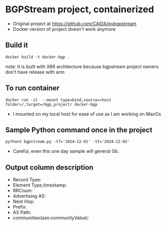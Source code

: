 # BGPStream project, containerized 
- Original project at https://github.com/CAIDA/pybgpstream
- Docker version of project doesn't work anymore 

## Build it
`docker build -t docker-bgp .`

note: It is built with X86 architecture because bgpstream project owners don't have release with arm.

## To run container
`docker run -it  --mount type=bind,source=<host folder>/,target=/bgp_project/ docker-bgp`
- I mounted on my local host for ease of use as I am working on MacOs

## Sample Python command once in the project
`python3 bgpstream.py -tf='2024-12-01' -tt='2024-12-02'`
- Careful, even this one day sample will general Gb.

## Output column description
- Record Type: 
- Element Type,timestamp: 
- RRCnum: 
- Advertising AS: 
- Next Hop: 
- Prefix: 
- AS Path: 
- communities(asn:communityValue): 
